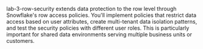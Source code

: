 lab-3-row-security extends data protection to the row level through Snowflake's row access policies. You'll implement policies that restrict data access based on user attributes, create multi-tenant data isolation patterns, and test the security policies with different user roles. This is particularly important for shared data environments serving multiple business units or customers.